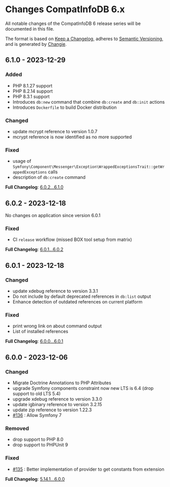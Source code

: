 <!-- markdownlint-disable MD013 MD024 -->
# Changes CompatInfoDB 6.x

All notable changes of the CompatInfoDB 6 release series will be documented in this file.

The format is based on [Keep a Changelog](https://keepachangelog.com/en/1.0.0/),
adheres to [Semantic Versioning](https://semver.org/spec/v2.0.0.html),
and is generated by [Changie](https://github.com/miniscruff/changie).

## 6.1.0 - 2023-12-29

### Added

- PHP 8.1.27 support
- PHP 8.2.14 support
- PHP 8.3.1 support
- Introduces `db:new` command that combine `db:create` and `db:init` actions
- Introduces `Dockerfile` to build Docker distribution

### Changed

- update mcrypt reference to version 1.0.7
- mcrypt reference is now identified as no more supported

### Fixed

- usage of `Symfony\Component\Messenger\Exception\WrappedExceptionsTrait::getWrappedExceptions` calls
- description of `db:create` command

**Full Changelog**: [6.0.2...6.1.0](https://github.com/llaville/php-compatinfo-db/compare/6.0.2...6.1.0)

## 6.0.2 - 2023-12-18

No changes on application since version 6.0.1

### Fixed

- CI `release` workflow (missed BOX tool setup from matrix)

**Full Changelog**: [6.0.1...6.0.2](https://github.com/llaville/php-compatinfo-db/compare/6.0.1...6.0.2)

## 6.0.1 - 2023-12-18

### Changed

- update xdebug reference to version 3.3.1
- Do not include by default deprecated references in `db:list` output
- Enhance detection of outdated references on current platform

### Fixed

- print wrong link on about command output
- List of installed references

**Full Changelog**: [6.0.0...6.0.1](https://github.com/llaville/php-compatinfo-db/compare/6.0.0...6.0.1)

## 6.0.0 - 2023-12-06

### Changed

- Migrate Doctrine Annotations to PHP Attributes
- upgrade Symfony components constraint now new LTS is 6.4 (drop support to old LTS 5.4)
- upgrade xdebug reference to version 3.3.0
- update igbinary reference to version 3.2.15
- update zip reference to version 1.22.3
- [#136](https://github.com/llaville/php-compatinfo-db/issues/136) : Allow Symfony 7

### Removed

- drop support to PHP 8.0
- drop support to PHPUnit 9

### Fixed

- [#135](https://github.com/llaville/php-compatinfo-db/issues/135) : Better implementation of provider to get constants from extension

**Full Changelog**: [5.14.1...6.0.0](https://github.com/llaville/php-compatinfo-db/compare/5.14.1...6.0.0)
